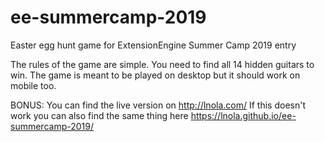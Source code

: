 # ee-summercamp-2019
Easter egg hunt game for ExtensionEngine Summer Camp 2019 entry

The rules of the game are simple. You need to find all 14 hidden guitars to win. 
The game is meant to be played on desktop but it should work on mobile too. 

BONUS: You can find the live version on http://lnola.com/ If this doesn't work you can also find the same thing here https://lnola.github.io/ee-summercamp-2019/
